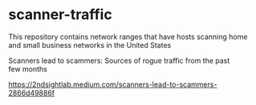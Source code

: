 # scanner-traffic
This repository contains network ranges that have hosts scanning home and small business networks in the United States

Scanners lead to scammers: Sources of rogue traffic from the past few months

https://2ndsightlab.medium.com/scanners-lead-to-scammers-2866d49886f
